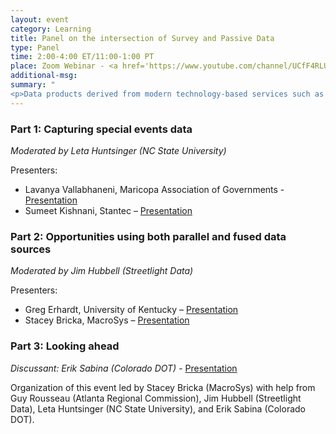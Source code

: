 ```yaml
---
layout: event
category: Learning
title: Panel on the intersection of Survey and Passive Data
type: Panel
time: 2:00-4:00 ET/11:00-1:00 PT
place: Zoom Webinar - <a href='https://www.youtube.com/channel/UCfF4RLUrg0vsZtoBUUFzkxA'>YouTube Recording</a>
additional-msg:
summary: "
<p>Data products derived from modern technology-based services such as GPS, LBS, and others offer new data dimensions, different coverages, and refined temporal resolutions. While these new data products have enabled new ways of extracting information, they also add value to the more traditional data sources such as surveys and traffic counts. Identifying how modeling and planning activities that have been built upon the traditional data sources could be strengthened by leveraging both the traditional and emerging data sources require new thinking and exploration. This session explores such opportunities through a combination of presentations and focused discussions on where and how to leverage both data streams to strengthen transportation outcomes."
---
```


### Part 1: Capturing special events data

_Moderated by Leta Huntsinger (NC State University)_

Presenters:

- Lavanya Vallabhaneni, Maricopa Association of Governments - [Presentation](https://docs.google.com/presentation/d/1wjGAJ2Im-r-hxWq1irssVkuDH22l8ZonN3SVKuxWmF4/edit?usp=sharing)
- Sumeet Kishnani, Stantec – [Presentation](https://drive.google.com/file/d/12aiTcN51L0Ac73h5eqPdjrQVm-SUHgUi/view?usp=sharing)

### Part 2: Opportunities using both parallel and fused data sources

_Moderated by Jim Hubbell (Streetlight Data)_

Presenters:

- Greg Erhardt, University of Kentucky  – [Presentation](https://docs.google.com/presentation/d/1gqkgcRHH7hmOkvwItt-d1WwiyvqvnYUNZy57rvFm--Q/edit?usp=sharing)
- Stacey Bricka, MacroSys – [Presentation](https://docs.google.com/presentation/d/1h61puIXpgwD7O5-u5M0PnkwrM7suRZuY5RJII4o973c/edit?usp=sharing)

### Part 3: Looking ahead

_Discussant: Erik Sabina (Colorado DOT)_ - [Presentation](https://docs.google.com/presentation/d/1fPrzNgQE7BUFqRotjilJ1nKmf4GhO7B89XylpAxXack/edit?usp=sharing)

Organization of this event led by Stacey Bricka (MacroSys) with help from Guy Rousseau (Atlanta Regional Commission), Jim Hubbell (Streetlight Data), Leta Huntsinger (NC State University), and Erik Sabina (Colorado DOT).
